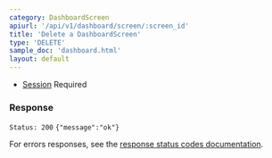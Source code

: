 ```yaml
---
category: DashboardScreen
apiurl: '/api/v1/dashboard/screen/:screen_id'
title: 'Delete a DashboardScreen'
type: 'DELETE'
sample_doc: 'dashboard.html'
layout: default
---
```


* [Session](#/authentication) Required

### Response

```Status: 200```
```{"message":"ok"} ```

For errors responses, see the [response status codes documentation](#/response-status-codes).
